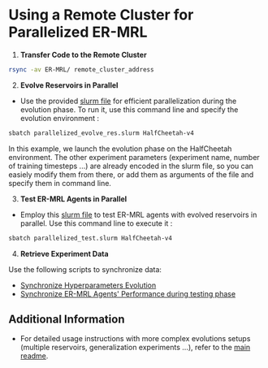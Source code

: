 # Using a Remote Cluster for Parallelized ER-MRL

1. **Transfer Code to the Remote Cluster**

```bash
rsync -av ER-MRL/ remote_cluster_address
```

2. **Evolve Reservoirs in Parallel**

- Use the provided [slurm file](parallelized_evolve_res.slurm) for efficient parallelization during the evolution phase. To run it, use this command line and specify the evolution environment :

```bash
sbatch parallelized_evolve_res.slurm HalfCheetah-v4
```

In this example, we launch the evolution phase on the HalfCheetah environment. The other experiment parameters (experiment name, number of training timesteps ...) are already encoded in the slurm file, so you can easiely modify them from there, or add them as arguments of the file and specify them in command line. 

3. **Test ER-MRL Agents in Parallel**

- Employ this [slurm file](parallelized_test.slurm) to test ER-MRL agents with evolved reservoirs in parallel. Use this command line to execute it : 

```bash
sbatch parallelized_test.slurm HalfCheetah-v4
```

4. **Retrieve Experiment Data**

Use the following scripts to synchronize data:
- [Synchronize Hyperparameters Evolution](syn_remote_optuna_storage.sh)
- [Synchronize ER-MRL Agents' Performance during testing phase](sync_remote_logs.sh)


## Additional Information

- For detailed usage instructions with more complex evolutions setups (multiple reservoirs, generalization experiments ...), refer to the [main readme](../README.md).



